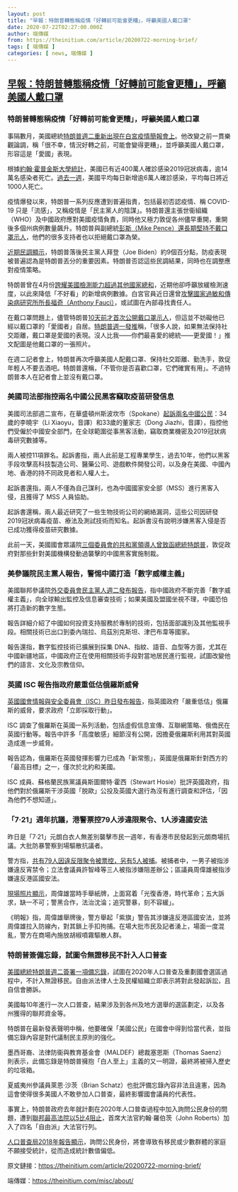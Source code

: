 ```yaml
---
layout: post
title: "早報：特朗普轉態稱疫情「好轉前可能會更糟」，呼籲美國人戴口罩"
date: 2020-07-22T02:27:00.000Z
author: 端傳媒
from: https://theinitium.com/article/20200722-morning-brief/
tags: [ 端傳媒 ]
categories: [ news, 端傳媒 ]
---
```

<!--1595384820000-->
[早報：特朗普轉態稱疫情「好轉前可能會更糟」，呼籲美國人戴口罩](https://theinitium.com/article/20200722-morning-brief/)
------

<div>
<section>  <article><h3>特朗普轉態稱疫情「好轉前可能會更糟」，呼籲美國人戴口罩</h3><p>事隔數月，美國總統<a href="https://thehill.com/homenews/administration/508410-trump-says-coronavirus-will-get-worse-before-it-gets-better">特朗普週二重新出現在白宮疫情簡報會上</a>。他改變之前一貫樂觀論調，稱「很不幸，情況好轉之前，可能會變得更糟」，並呼籲美國人戴口罩，形容這是「愛國」表現。</p><p>根據<a href="https://www.arcgis.com/apps/opsdashboard/index.html#/bda7594740fd40299423467b48e9ecf6">約翰·霍普金斯大學統計</a>，美國已有近400萬人確診感染2019冠狀病毒，逾14萬名感染者死亡。<a href="https://www.washingtonpost.com/graphics/2020/national/coronavirus-us-cases-deaths/?itid=sf_coronavirus">過去一週</a>，美國平均每日新增逾6萬人確診感染，平均每日將近1000人死亡。</p><p>疫情爆發以來，特朗普一系列反應遭到普遍指責，包括最初否認疫情、稱 COVID-19 只是「流感」，又稱疫情是「民主黨人的陰謀」。特朗普還主張世衞組織（WHO）及中國政府應對美國疫情負責，同時他又極力敦促各州儘早重開，重開後多個州病例數量飆升。特朗普與副總統<a href="https://theinitium.com/article/20200429-morning-brief/">彭斯（Mike Pence）還長期堅持不戴口罩示人</a>，他們的很多支持者也以拒絕戴口罩為榮。</p><p><a href="https://www.realclearpolitics.com/epolls/2020/president/us/general_election_trump_vs_biden-6247.html">近期民調顯示</a>，特朗普落後民主黨人拜登（Joe Biden）約9個百分點，防疫表現被普遍認為是特朗普丟分的重要因素。特朗普否認這些民調結果，同時也在調整應對疫情策略。</p><p>特朗普曾在4月份<a href="https://khn.org/news/trumps-claim-that-u-s-tested-more-than-all-countries-combined-is-pants-on-fire-wrong/">誇耀美國檢測能力超過其他國家總和</a>，近期他卻呼籲放緩檢測速度，以此來降低「不好看」的新增病例數據。白宮官員近日還曾<a href="https://www.nbcnews.com/politics/white-house/white-house-seeks-discredit-fauci-amid-coronavirus-surge-n1233612">攻擊國家過敏和傳染病研究所所長福奇（Anthony Fauci）</a>，或試圖在內部尋找責任人。</p><p>在戴口罩問題上，儘管特朗普<a href="https://www.bbc.com/news/world-us-canada-53378439">10天前才首次公開戴口罩示人</a>，但這並不妨礙他已經以戴口罩的「愛國者」自居。<a href="https://twitter.com/realDonaldTrump/status/1285299379746811915">特朗普週一發推</a>稱，「很多人說，如果無法保持社交距離，戴口罩是愛國的表現。沒人比我——你們最喜愛的總統——更愛國！」推文配圖是他戴口罩的一張照片。</p><p>在週二記者會上，特朗普再次呼籲美國人配戴口罩、保持社交距離、勤洗手，敦促年輕人不要去酒吧。特朗普還稱，「不管你是否喜歡口罩，它們確實有用」。不過特朗普本人在記者會上並沒有戴口罩。</p><h3>美國司法部指控兩名中國公民黑客竊取疫苗研發信息</h3><p>美國司法部週二宣布，在華盛頓州斯波坎市（Spokane）<a href="https://www.washingtonpost.com/national-security/us-china-covid-19-vaccine-research/2020/07/21/8b6ca0c0-cb58-11ea-91f1-28aca4d833a0_story.html">起訴兩名中國公民</a>：34歲的李曉宇（Li Xiaoyu，音譯）和33歲的董家志（Dong Jiazhi，音譯），指控他們受僱於中國安全部門，在全球範圍從事黑客活動，竊取商業機密及2019冠狀病毒研究數據等。</p><p>兩人被控11項罪名。起訴書指，兩人此前是工程專業學生，過去10年，他們以黑客手段攻擊高科技製造公司、醫藥公司、遊戲軟件開發公司，以及身在美國、中國內地、香港的持不同政見者和人權人士。</p><p>起訴書還指，兩人不僅為自己謀利，也為中國國家安全部（MSS）進行黑客入侵，且獲得了 MSS 人員協助。</p><p>起訴書還稱，兩人最近研究了一些生物技術公司的網絡漏洞，這些公司因研發2019冠狀病毒疫苗、療法及測試技術而知名。起訴書沒有說明涉嫌黑客入侵是否已成功獲得疫苗研究數據。</p><p>此前一天，美國國會眾議院<a href="https://thehill.com/policy/cybersecurity/508142-house-republicans-urge-trump-to-take-action-against-chinese-hackers">三個委員會的共和黨領導人曾致函總統特朗普</a>，敦促政府對那些針對美國機構發動過襲擊的中國黑客實施制裁。</p><h3>美參議院民主黨人報告，警惕中國打造「數字威權主義」</h3><p>美國聯邦參議院<a href="https://www.washingtonpost.com/world/asia_pacific/the-future-of-the-internet-could-be-chinese-and-authoritarian-warns-senate-foreign-relations-report/2020/07/21/e6b5092c-ca4a-11ea-99b0-8426e26d203b_story.html">外交委員會民主黨人週二發布報告</a>，指中國政府不斷完善「數字威權主義」，向全球輸出監控及信息審查技術；如果美國及盟國坐視不理，中國恐怕將打造新的數字生態。</p><p>報告詳細介紹了中國如何投資支持服務於專制的技術，包括面部識別及其他監視手段。相關技術已出口到委內瑞拉、烏茲別克斯坦、津巴布韋等國家。</p><p>報告還指，數字監控技術已擴展到採集 DNA、指紋、語音、血型等方面，尤其在中國新疆地區，中國政府正在使用相關技術手段對當地居民進行監視，試圖改變他們的語言、文化及宗教信仰。</p><h3>英國 ISC 報告指政府嚴重低估俄羅斯威脅</h3><p><a href="https://www.bbc.com/news/uk-politics-53484344">英國國會情報與安全委員會（ISC）昨日發布報告</a>，指英國政府「嚴重低估」俄羅斯的威脅，要求政府「立即採取行動」。</p><p>ISC 調查了俄羅斯在英國一系列活動，包括虛假信息宣傳、互聯網策略、俄僑民在英國行動等。報告中許多「高度敏感」細節沒有公開，因擔憂俄羅斯利用其對英國造成進一步威脅。</p><p>報告認為，俄羅斯在英國發揮影響力已成為「新常態」，英國是俄羅斯針對西方的「最高目標」之一，僅次於北約和美國。</p><p>ISC 成員、蘇格蘭民族黨議員斯圖爾特·霍西（Stewart Hosie）批評英國政府，指他們對於俄羅斯干涉英國「脱歐」公投及英國大選行為沒有進行調查和評估，「因為他們不想知道」。</p><h3>「7·21」週年抗議，港警票控79人涉違限聚令、1人涉違國安法</h3><p>昨日是「7·21」元朗白衣人無差別襲擊市民一週年，有香港市民發起到元朗商場抗議。大批防暴警察到場驅散抗議者。</p><p>警方指，<a href="https://news.now.com/home/local/player?newsId=398850">共有79人因違反限聚令被票控，另有5人被捕</a>。被捕者中，一男子被指涉嫌違反宵禁令；立法會議員許智峰等三人被指涉嫌阻差辦公；區議員周偉雄被指涉嫌違反港區國安法。</p><p><a href="https://news.mingpao.com/ins/%E6%B8%AF%E8%81%9E/article/20200721/s00001/1595333566838/">現場照片顯示</a>，周偉雄當時手舉紙牌，上面寫着「光復香港，時代革命；五大訴求，缺一不可；警黑合作，法治沈淪；追究警暴，刻不容緩」。</p><p>《明報》指，周偉雄舉牌後，警方舉起「紫旗」警告其涉嫌違反港區國安法，並將周偉雄拉入防線內，對其鎖上手扣拘捕。在場大批市民及記者湧上，場面一度混亂，警方在商場內施放胡椒噴霧驅散人群。</p><h3>特朗普簽備忘錄，試圖令無證移民不計入人口普查</h3><p><a href="https://www.washingtonpost.com/local/social-issues/trump-administration-seeks-to-bar-undocumented-immigrants-from-a-portion-of-the-2020-census/2020/07/21/9af682ee-c87f-11ea-a99f-3bbdffb1af38_story.html">美國總統特朗普週二簽署一項備忘錄</a>，試圖在2020年人口普查及重劃國會選區過程中，不計入無證移民。自由派法律人士及民權組織立即表示將對此發起訴訟，且自信會勝訴。</p><p>美國每10年進行一次人口普查，結果涉及到各州及地方選舉的選區劃定，以及各州獲得的聯邦資金等。</p><p>特朗普在最新發表聲明中稱，他要確保「美國公民」在國會中得到恰當代表，並指備忘錄內容是對代議制民主原則的強化。</p><p>墨西哥裔、法律防衞與教育基金會（MALDEF）總裁塞恩斯（Thomas Saenz）則表示，此備忘錄是特朗普擁抱「白人至上」主義的又一明證，最終將被掃入歷史的垃圾箱。</p><p>夏威夷州參議員萊恩·沙茨（Brian Schatz）也批評備忘錄內容非法且違憲，因為這會使得很多美國人不敢參加人口普查，最終影響國會議員的代表性。</p><p>事實上，特朗普政府去年就計劃在2020年人口普查過程中加入詢問公民身份的問題，遭到<a href="https://www.washingtonpost.com/politics/courts_law/supreme-court-puts-census-citizenship-question-on-hold/2019/06/27/6b2a49cc-93cb-11e9-b570-6416efdc0803_story.html">聯邦最高法院以5比4阻止</a>，首席大法官約翰·羅伯茨（John Roberts）加入了四名「自由派」大法官行列。</p><p><a href="https://www2.census.gov/ces/wp/2018/CES-WP-18-38.pdf">人口普查局2018年報告顯示</a>，詢問公民身份，將會導致有移民或少數群體的家庭不願接受統計，從而造成統計數值偏低。</p></article>  <footer>          <p>        <span>原文鏈接：</span><a href="https://theinitium.com/article/20200722-morning-brief/">https://theinitium.com/article/20200722-morning-brief/</a>      </p>      <p>        <span>端傳媒：</span><a href="https://theinitium.com/misc/about/">https://theinitium.com/misc/about/</a>      </p>      </footer></section>
</div>
